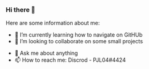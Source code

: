 ### Hi there 👋


Here are some information about me:
<!--
- 🔭 I’m currently working on ...
-->
- 🌱 I’m currently learning how to navigate on GitHUb
- 👯 I’m looking to collaborate on some small projects
<!--
- 🤔 I’m looking for help with ...
-->
- 💬 Ask me about anything
- 📫 How to reach me: Discrod - PJL04#4424
